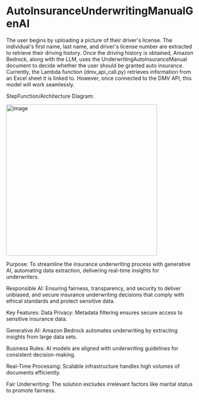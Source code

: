 # AutoInsuranceUnderwritingManualGenAI

The user begins by uploading a picture of their driver's license. The individual's first name, last name, and driver's license number are extracted to retrieve their driving history. Once the driving history is obtained, Amazon Bedrock, along with the LLM, uses the UnderwritingAutoInsuranceManual document to decide whether the user should be granted auto insurance. Currently, the Lambda function (dmv_api_call.py) retrieves information from an Excel sheet it is linked to. However, once connected to the DMV API, this model will work seamlessly.


StepFunction/Architecture Diagram:

<img width="406" alt="image" src="https://github.com/user-attachments/assets/455e6a29-af96-41b2-8abf-c266723c60ac">


Purpose: To streamline the insurance underwriting process with generative AI, automating data extraction, delivering real-time insights for underwriters.

Responsible AI: Ensuring fairness, transparency, and security to deliver unbiased, and secure insurance underwriting decisions that comply with ethical standards and protect sensitive data.

Key Features:
Data Privacy: Metadata filtering ensures secure access to sensitive insurance data.

Generative AI: Amazon Bedrock automates underwriting by extracting insights from large data sets.

Business Rules: AI models are aligned with underwriting guidelines for consistent decision-making.

Real-Time Processing: Scalable infrastructure handles high volumes of documents efficiently.

Fair Underwriting: The solution excludes irrelevant factors like marital status to promote fairness.

